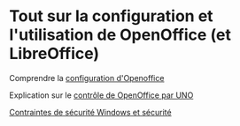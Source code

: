 # Tout sur la configuration et l'utilisation de OpenOffice (et LibreOffice)


Comprendre la [configuration d'Openoffice](./config)

Explication sur le [contrôle de OpenOffice par UNO](./uno)

[Contraintes de sécurité Windows et sécurité](./security)